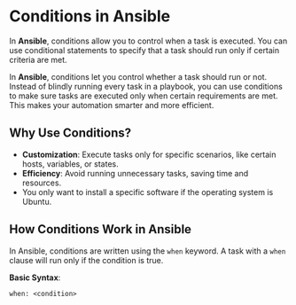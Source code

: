 # Conditions in Ansible

In **Ansible**, conditions allow you to control when a task is executed. You can use conditional statements to specify that a task should run only if certain criteria are met.

In **Ansible**, conditions let you control whether a task should run or not. Instead of blindly running every task in a playbook, you can use conditions to make sure tasks are executed only when certain requirements are met. This makes your automation smarter and more efficient.

## Why Use Conditions?

- **Customization**: Execute tasks only for specific scenarios, like certain hosts, variables, or states.
- **Efficiency**: Avoid running unnecessary tasks, saving time and resources.
- You only want to install a specific software if the operating system is Ubuntu.

## How Conditions Work in Ansible

In Ansible, conditions are written using the ```when``` keyword. A task with a ```when``` clause will run only if the condition is true.

**Basic Syntax**:

```
when: <condition>
```

